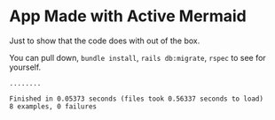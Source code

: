 # App Made with Active Mermaid

Just to show that the code does with out of the box.

You can pull down, `bundle install`, `rails db:migrate`, `rspec` to see for yourself.


```
........

Finished in 0.05373 seconds (files took 0.56337 seconds to load)
8 examples, 0 failures
```

